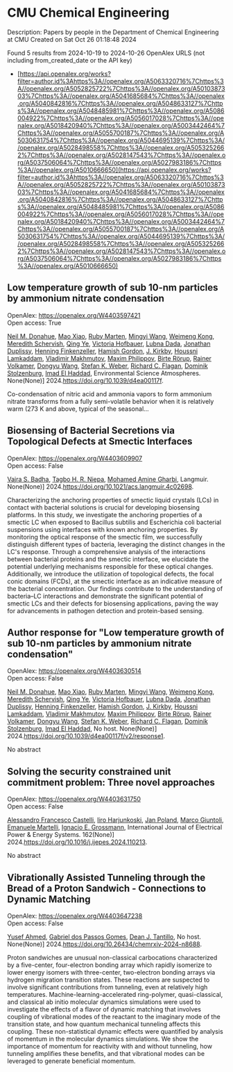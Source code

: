 # CMU Chemical Engineering
Description: Papers by people in the Department of Chemical Engineering at CMU
Created on Sat Oct 26 01:18:48 2024

Found 5 results from 2024-10-19 to 2024-10-26
OpenAlex URLS (not including from_created_date or the API key)
- [https://api.openalex.org/works?filter=author.id%3Ahttps%3A//openalex.org/A5063320716%7Chttps%3A//openalex.org/A5052825722%7Chttps%3A//openalex.org/A5010387303%7Chttps%3A//openalex.org/A5041685684%7Chttps%3A//openalex.org/A5040842816%7Chttps%3A//openalex.org/A5048633127%7Chttps%3A//openalex.org/A5048485981%7Chttps%3A//openalex.org/A5086004922%7Chttps%3A//openalex.org/A5056017028%7Chttps%3A//openalex.org/A5018420940%7Chttps%3A//openalex.org/A5003442464%7Chttps%3A//openalex.org/A5055700187%7Chttps%3A//openalex.org/A5030631754%7Chttps%3A//openalex.org/A5044695139%7Chttps%3A//openalex.org/A5028498558%7Chttps%3A//openalex.org/A5053252662%7Chttps%3A//openalex.org/A5028147543%7Chttps%3A//openalex.org/A5037506064%7Chttps%3A//openalex.org/A5027983186%7Chttps%3A//openalex.org/A5010666650](https://api.openalex.org/works?filter=author.id%3Ahttps%3A//openalex.org/A5063320716%7Chttps%3A//openalex.org/A5052825722%7Chttps%3A//openalex.org/A5010387303%7Chttps%3A//openalex.org/A5041685684%7Chttps%3A//openalex.org/A5040842816%7Chttps%3A//openalex.org/A5048633127%7Chttps%3A//openalex.org/A5048485981%7Chttps%3A//openalex.org/A5086004922%7Chttps%3A//openalex.org/A5056017028%7Chttps%3A//openalex.org/A5018420940%7Chttps%3A//openalex.org/A5003442464%7Chttps%3A//openalex.org/A5055700187%7Chttps%3A//openalex.org/A5030631754%7Chttps%3A//openalex.org/A5044695139%7Chttps%3A//openalex.org/A5028498558%7Chttps%3A//openalex.org/A5053252662%7Chttps%3A//openalex.org/A5028147543%7Chttps%3A//openalex.org/A5037506064%7Chttps%3A//openalex.org/A5027983186%7Chttps%3A//openalex.org/A5010666650)

## Low temperature growth of sub 10-nm particles by ammonium nitrate condensation   

OpenAlex: https://openalex.org/W4403597421    
Open access: True
    
[Neil M. Donahue](https://openalex.org/A5041685684), [Mao Xiao](https://openalex.org/A5101986613), [Ruby Marten](https://openalex.org/A5076543442), [Mingyi Wang](https://openalex.org/A5100768996), [Weimeng Kong](https://openalex.org/A5046351966), [Meredith Schervish](https://openalex.org/A5038957567), [Qing Ye](https://openalex.org/A5100347580), [Victoria Hofbauer](https://openalex.org/A5012274245), [Lubna Dada](https://openalex.org/A5049539173), [Jonathan Duplissy](https://openalex.org/A5088633919), [Henning Finkenzeller](https://openalex.org/A5081639490), [Hamish Gordon](https://openalex.org/A5086004922), [J. Kirkby](https://openalex.org/A5009274507), [Houssni Lamkaddam](https://openalex.org/A5014138176), [Vladimir Makhmutov](https://openalex.org/A5036074857), [Maxim Philippov](https://openalex.org/A5090585494), [Birte Rörup](https://openalex.org/A5022780485), [Rainer Volkamer](https://openalex.org/A5018521569), [Dongyu Wang](https://openalex.org/A5100764279), [Stefan K. Weber](https://openalex.org/A5041814082), [Richard C. Flagan](https://openalex.org/A5012711441), [Dominik Stolzenburg](https://openalex.org/A5063223340), [Imad El Haddad](https://openalex.org/A5080319960), Environmental Science Atmospheres. None(None)] 2024.https://doi.org/10.1039/d4ea00117f.
    
Co-condensation of nitric acid and ammonia vapors to form ammonium nitrate transforms from a fully semi-volatile behavior when it is relatively warm (273 K and above, typical of the seasonal...    

    

## Biosensing of Bacterial Secretions via Topological Defects at Smectic Interfaces   

OpenAlex: https://openalex.org/W4403609907    
Open access: False
    
[Vajra S. Badha](https://openalex.org/A5071739884), [Tagbo H. R. Niepa](https://openalex.org/A5044695139), [Mohamed Amine Gharbi](https://openalex.org/A5020118413), Langmuir. None(None)] 2024.https://doi.org/10.1021/acs.langmuir.4c02698.
    
Characterizing the anchoring properties of smectic liquid crystals (LCs) in contact with bacterial solutions is crucial for developing biosensing platforms. In this study, we investigate the anchoring properties of a smectic LC when exposed to Bacillus subtilis and Escherichia coli bacterial suspensions using interfaces with known anchoring properties. By monitoring the optical response of the smectic film, we successfully distinguish different types of bacteria, leveraging the distinct changes in the LC's response. Through a comprehensive analysis of the interactions between bacterial proteins and the smectic interface, we elucidate the potential underlying mechanisms responsible for these optical changes. Additionally, we introduce the utilization of topological defects, the focal conic domains (FCDs), at the smectic interface as an indicative measure of the bacterial concentration. Our findings contribute to the understanding of bacteria–LC interactions and demonstrate the significant potential of smectic LCs and their defects for biosensing applications, paving the way for advancements in pathogen detection and protein-based sensing.    

    

## Author response for "Low temperature growth of sub 10-nm particles by ammonium nitrate condensation"   

OpenAlex: https://openalex.org/W4403630514    
Open access: False
    
[Neil M. Donahue](https://openalex.org/A5041685684), [Mao Xiao](https://openalex.org/A5101986613), [Ruby Marten](https://openalex.org/A5076543442), [Mingyi Wang](https://openalex.org/A5100768996), [Weimeng Kong](https://openalex.org/A5046351966), [Meredith Schervish](https://openalex.org/A5038957567), [Qing Ye](https://openalex.org/A5100347580), [Victoria Hofbauer](https://openalex.org/A5012274245), [Lubna Dada](https://openalex.org/A5049539173), [Jonathan Duplissy](https://openalex.org/A5088633919), [Henning Finkenzeller](https://openalex.org/A5081639490), [Hamish Gordon](https://openalex.org/A5086004922), [J. Kirkby](https://openalex.org/A5009274507), [Houssni Lamkaddam](https://openalex.org/A5014138176), [Vladimir Makhmutov](https://openalex.org/A5036074857), [Maxim Philippov](https://openalex.org/A5090585494), [Birte Rörup](https://openalex.org/A5022780485), [Rainer Volkamer](https://openalex.org/A5018521569), [Dongyu Wang](https://openalex.org/A5100764279), [Stefan K. Weber](https://openalex.org/A5041814082), [Richard C. Flagan](https://openalex.org/A5012711441), [Dominik Stolzenburg](https://openalex.org/A5063223340), [Imad El Haddad](https://openalex.org/A5080319960), No host. None(None)] 2024.https://doi.org/10.1039/d4ea00117f/v2/response1.
    
No abstract    

    

## Solving the security constrained unit commitment problem: Three novel approaches   

OpenAlex: https://openalex.org/W4403631750    
Open access: False
    
[Alessandro Francesco Castelli](https://openalex.org/A5026062813), [Iiro Harjunkoski](https://openalex.org/A5034091365), [Jan Poland](https://openalex.org/A5086584072), [Marco Giuntoli](https://openalex.org/A5042826601), [Emanuele Martelli](https://openalex.org/A5020653800), [Ignacio E. Grossmann](https://openalex.org/A5056017028), International Journal of Electrical Power & Energy Systems. 162(None)] 2024.https://doi.org/10.1016/j.ijepes.2024.110213.
    
No abstract    

    

## Vibrationally Assisted Tunneling through the Bread of a Proton Sandwich - Connections to Dynamic Matching   

OpenAlex: https://openalex.org/W4403647238    
Open access: False
    
[Yusef Ahmed](https://openalex.org/A5004687477), [Gabriel dos Passos Gomes](https://openalex.org/A5048633127), [Dean J. Tantillo](https://openalex.org/A5079094106), No host. None(None)] 2024.https://doi.org/10.26434/chemrxiv-2024-n8688.
    
Proton sandwiches are unusual non-classical carbocations characterized by a five-center, four-electron bonding array which rapidly isomerize to lower energy isomers with three-center, two-electron bonding arrays via hydrogen migration transition states. These reactions are suspected to involve significant contributions from tunneling, even at relatively high temperatures. Machine-learning-accelerated ring-polymer, quasi-classical, and classical ab initio molecular dynamics simulations were used to investigate the effects of a flavor of dynamic matching that involves coupling of vibrational modes of the reactant to the imaginary mode of the transition state, and how quantum mechanical tunneling affects this coupling. These non-statistical dynamic effects were quantified by analysis of momentum in the molecular dynamics simulations. We show the importance of momentum for reactivity with and without tunneling, how tunneling amplifies these benefits, and that vibrational modes can be leveraged to generate beneficial momentum.    

    
